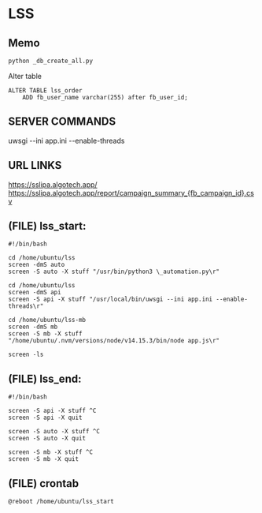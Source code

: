 # LSS

## Memo

```bash
python _db_create_all.py
```

Alter table

```mysql
ALTER TABLE lss_order
    ADD fb_user_name varchar(255) after fb_user_id;
```

## SERVER COMMANDS

uwsgi --ini app.ini --enable-threads

## URL LINKS

https://sslipa.algotech.app/
https://sslipa.algotech.app/report/campaign_summary_{fb_campaign_id}.csv

## (FILE) lss_start:

```console
#!/bin/bash

cd /home/ubuntu/lss
screen -dmS auto
screen -S auto -X stuff "/usr/bin/python3 \_automation.py\r"

cd /home/ubuntu/lss
screen -dmS api
screen -S api -X stuff "/usr/local/bin/uwsgi --ini app.ini --enable-threads\r"

cd /home/ubuntu/lss-mb
screen -dmS mb
screen -S mb -X stuff "/home/ubuntu/.nvm/versions/node/v14.15.3/bin/node app.js\r"

screen -ls
```

## (FILE) lss_end:

```console
#!/bin/bash

screen -S api -X stuff ^C
screen -S api -X quit

screen -S auto -X stuff ^C
screen -S auto -X quit

screen -S mb -X stuff ^C
screen -S mb -X quit
```

## (FILE) crontab

```console
@reboot /home/ubuntu/lss_start
```
